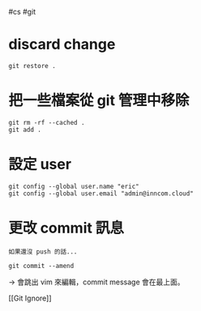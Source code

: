 #cs #git

# discard change 
```shell
git restore .
```

# 把一些檔案從 git 管理中移除
```shell
git rm -rf --cached .
git add .
```

# 設定 user
```shell
git config --global user.name "eric"
git config --global user.email "admin@inncom.cloud"
```

# 更改 commit 訊息
	如果還沒 push 的話...
```shell
git commit --amend
```
→ 會跳出 vim 來編輯，commit message 會在最上面。

[[Git Ignore]]
